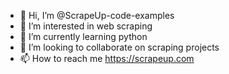 - 👋 Hi, I’m @ScrapeUp-code-examples
- 👀 I’m interested in web scraping
- 🌱 I’m currently learning python
- 💞️ I’m looking to collaborate on scraping projects
- 📫 How to reach me https://scrapeup.com

<!---
ScrapeUp-code-examples/ScrapeUp-code-examples is a ✨ special ✨ repository because its `README.md` (this file) appears on your GitHub profile.
You can click the Preview link to take a look at your changes.
--->
